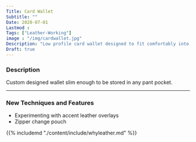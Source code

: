 ```yaml
---
Title: Card Wallet
Subtitle: ""
Date: 2020-07-01
Lastmod : 
Tags: ["Leather-Working"]
image : "/img/cardwallet.jpg"
Description: "Low profile card wallet designed to fit comfortably into a pocket."
Draft: true
---
```




### Description ###
Custom designed wallet slim enough to be stored in any pant pocket.

---

### New Techniques and Features
* Experimenting with accent leather overlays
* Zipper change pouch

{{% includemd "./content/include/whyleather.md" %}}  